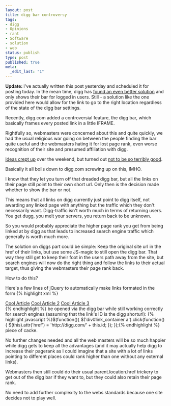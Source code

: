 ```yaml
---
layout: post
title: digg bar controversy
tags:
- digg
- Opinions
- rant
- Software
- solution
- web
status: publish
type: post
published: true
meta:
  _edit_last: "1"
---
```

<strong>Update: </strong>I've actually written this post yesterday and scheduled it for posting today. In the mean time, digg has <a href="http://blog.digg.com/?p=664">found an even better solution</a> and only shows their bar for logged in users. Still - a solution like the one provided here would allow for the link to go to the right location regardless of the state of the digg bar settings.

Recently, digg.com added a controversial feature, the digg bar, which basically frames every posted link in a little IFRAME.

Rightfully so, webmasters were concerned about this and quite quickly, we had the usual religious war going on between the people finding the bar quite useful and the webmasters hating it for lost page rank, even worse recognition of their site and presumed affiliation with digg.

<a href="http://revcanonical.appspot.com/">Ideas crept up</a> over the weekend, but turned out <a href="http://ciaranmcnulty.com/blog/2009/04/rev-canonical-should-be-handled-with-care">not to be so terribly good</a>.

Basically it all boils down to digg.com screwing up on this, IMHO.

I know that they let you turn off that dreaded digg bar, but all the links on their page still point to their own short url. Only then is the decision made whether to show the bar or not.

This means that all links on digg currently just point to digg itself, not awarding any linked page with anything but the traffic which they don't necessarily want. Digg-traffic isn't worth much in terms of returning users. You get dugg, you melt your servers, you return back to be unknown.

So you would probably appreciate the higher page rank you get from being linked at by digg as that leads to increased search engine traffic which generally is worth much more.

The solution on diggs part could be simple: Keep the original site url in the href of their links, but use some JS-magic to still open the digg bar. That way they still get to keep their foot in the users path away from the site, but search engines will now do the right thing and follow the links to their actual target, thus giving the webmasters their page rank back.

How to do this?

Here's a few lines of jQuery to automatically make links formated in the form
{% highlight xml %}
<div id="link_container">
<a id="xxbc34fb" href="http://example.com/articles/cool_article">Cool Article</a>
<a id="xxbc38fc" href="http://example.com/articles/cool_article2">Cool Article 2</a>
<a id="xxbc39fk" href="http://example.com/articles/cool_article3">Cool Article 3</a></div>{% endhighlight %}
be opened via the digg bar while still working correctly for search engines (assuming that the link's ID is the digg shorturl):
{% highlight javascript %}$(function(){
  $('div#link_container a').click(function(){
    $(this).attr('href') = 'http://digg.com/' + this.id;
  });
});{% endhighlight %}
piece of cacke.

No further changes needed and all the web masters will be so much happier while digg gets to keep all the advantages (and it may actually help digg to increase their pagerank as I could imagine that a site with a lot of links pointing to different places could rank higher than one without any external links).

Webmasters then still could do their usual parent.location.href trickery to get out of the digg bar if they want to, but they could also retain their page rank.

No need to add further complexity to the webs standards because one site decides not to play well.
